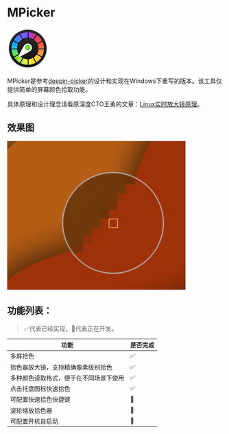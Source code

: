 # MPicker

![deepin-picker-logo](images/logo.svg)

MPicker是参考[deepin-picker](https://github.com/linuxdeepin/deepin-picker)的设计和实现在Windows下重写的版本。该工具仅提供简单的屏幕颜色拾取功能。

具体原理和设计理念请看原深度CTO王勇的文章：[Linux实时放大镜原理](https://www.jianshu.com/p/e0023be705f7)。

## 效果图

![效果图](doc/screenshot.png)

## 功能列表：

> ✅代表已经实现，🔧代表正在开发。

|功能|是否完成|
|---|-------|
|多屏拾色|✅|
|拾色器放大镜，支持精确像素级别拾色|✅|
|多种颜色读取格式，便于在不同场景下使用|✅|
|点击托盘图标快速拾色|✅|
|可配置快速拾色快捷键|🔧|
|滚轮缩放拾色器|🔧|
|可配置开机自启动|🔧|
